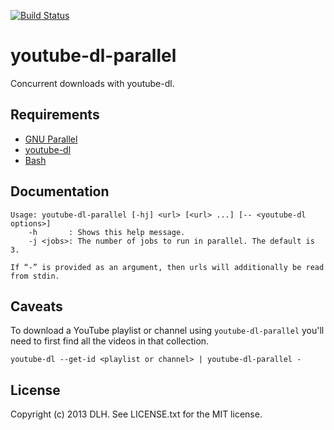 [![Build Status](https://travis-ci.org/dlh/youtube-dl-parallel.svg)](https://travis-ci.org/dlh/youtube-dl-parallel)

# youtube-dl-parallel

Concurrent downloads with youtube-dl.

## Requirements

* [GNU Parallel](https://www.gnu.org/software/parallel/)
* [youtube-dl](https://rg3.github.io/youtube-dl/)
* [Bash](https://www.gnu.org/software/bash/)

## Documentation

    Usage: youtube-dl-parallel [-hj] <url> [<url> ...] [-- <youtube-dl options>]
        -h       : Shows this help message.
        -j <jobs>: The number of jobs to run in parallel. The default is 3.

    If “-” is provided as an argument, then urls will additionally be read from stdin.

## Caveats

To download a YouTube playlist or channel using `youtube-dl-parallel` you'll
need to first find all the videos in that collection.

    youtube-dl --get-id <playlist or channel> | youtube-dl-parallel -

## License

Copyright (c) 2013 DLH. See LICENSE.txt for the MIT license.

